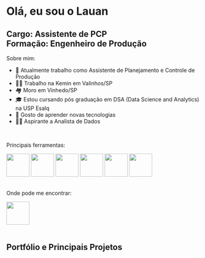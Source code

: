 # Olá, eu sou o Lauan
## Cargo: Assistente de PCP <br> Formação: Engenheiro de Produção

Sobre mim:

- 💼 Atualmente trabalho como Assistente de Planejamento e Controle de Produção
- 👨‍💼 Trabalho na Kemin em Valinhos/SP
- 🏘️ Moro em Vinhedo/SP
- 🎓 Estou cursando pós graduação em DSA (Data Science and Analytics) na USP Esalq
- 💬 Gosto de aprender novas tecnologias
- 👨‍💻 Aspirante a Analista de Dados 

<br>

Principais ferramentas:

<div>
  <img height="60" width="60" src="https://habrastorage.org/webt/xc/y-/bu/xcy-buybcop-lnllkaliablk5zm.png">
  <img height="60" width="60" src="https://uxwing.com/wp-content/themes/uxwing/download/brands-and-social-media/power-bi-icon.png">
  <img height="60" width="60" src="https://cdn.icon-icons.com/icons2/2397/PNG/96/microsoft_office_excel_logo_icon_145720.png">
  <img height="60" width="60" src="https://cdn.icon-icons.com/icons2/2699/PNG/512/python_vertical_logo_icon_168039.png">
  <img height="60" width="60" src="https://aaronkgumbs.com/wp-content/uploads/2022/07/lglogopowerautomate.png">
  <img height="60" width="60" src="https://addendanalytics.com/wp-content/uploads/2021/09/image-1.png">  
</div>

<br>

Onde pode me encontrar:
<div>
  <a href="https://br.linkedin.com/in/lauan-lopes-5a7280163">
    <img height="60" width="60" src="https://cdn-icons-png.flaticon.com/512/174/174857.png">
  </a>
</div>

<br>

## Portfólio e Principais Projetos
